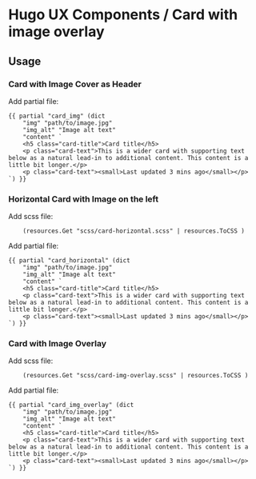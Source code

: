 # Hugo UX Components / Card with image overlay

## Usage

### Card with Image Cover as Header

Add partial file:

```gohtml
{{ partial "card_img" (dict 
    "img" "path/to/image.jpg"
    "img_alt" "Image alt text"
    "content" `
    <h5 class="card-title">Card title</h5>
    <p class="card-text">This is a wider card with supporting text below as a natural lead-in to additional content. This content is a little bit longer.</p>
    <p class="card-text"><small>Last updated 3 mins ago</small></p>
`) }}
```

### Horizontal Card with Image on the left

Add scss file:

```gohtml
    (resources.Get "scss/card-horizontal.scss" | resources.ToCSS )
```

Add partial file:

```gohtml
{{ partial "card_horizontal" (dict 
    "img" "path/to/image.jpg"
    "img_alt" "Image alt text"
    "content" `
    <h5 class="card-title">Card title</h5>
    <p class="card-text">This is a wider card with supporting text below as a natural lead-in to additional content. This content is a little bit longer.</p>
    <p class="card-text"><small>Last updated 3 mins ago</small></p>
`) }}
```

### Card with Image Overlay

Add scss file:

```gohtml
    (resources.Get "scss/card-img-overlay.scss" | resources.ToCSS )
```

Add partial file:

```gohtml
{{ partial "card_img_overlay" (dict 
    "img" "path/to/image.jpg"
    "img_alt" "Image alt text"
    "content" `
    <h5 class="card-title">Card title</h5>
    <p class="card-text">This is a wider card with supporting text below as a natural lead-in to additional content. This content is a little bit longer.</p>
    <p class="card-text"><small>Last updated 3 mins ago</small></p>
`) }}
```